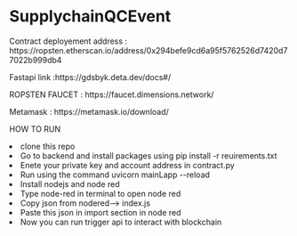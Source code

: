 # SupplychainQCEvent

<p> Contract deployement address : https://ropsten.etherscan.io/address/0x294befe9cd6a95f5762526d7420d77022b999db4 </p>
<p> Fastapi link :https://gdsbyk.deta.dev/docs#/ </p>

<p> ROPSTEN FAUCET : https://faucet.dimensions.network/ </p> 

<p> Metamask : https://metamask.io/download/</p>

<p> HOW TO RUN </p>
<ui>
  <li>clone this repo </li>
  <li> Go to backend and install packages using pip install -r reuirements.txt </li>
  <li> Enete your private key and account address in contract.py </li> 
  <li> Run using the command uvicorn mainLapp --reload</li>
  <li> Install nodejs and node red </li>
  <li> Type node-red in terminal to open node red </li>
  <li> Copy json from nodered--> index.js  </li>
  <li> Paste this json in import section in node red </li>
  <li> Now you can run trigger api to interact with blockchain </li>
  
 </ul>
